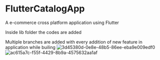 # FlutterCatalogApp
A e-commerce cross platform application using Flutter

Inside lib folder the codes are added

Multiple branches are added with every addition of 
new feature in application while builing
![3d45380d-0e8e-48b5-86ee-eba9e009edf0](https://user-images.githubusercontent.com/61154670/134323000-ab65c424-691f-4b3c-8c8d-07b767e6e13a.jpg)
![ac615a7c-f55f-4429-8b9a-4575632aa1af](https://user-images.githubusercontent.com/61154670/134323057-e0190a8b-b83f-4ca9-bb52-a2ebab80f334.jpg)
 
